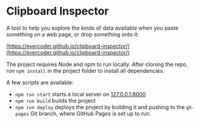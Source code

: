 # Clipboard Inspector

A tool to help you explore the kinds of data available when you paste something on a web page, or drop something onto it:

[https://evercoder.github.io/clipboard-inspector/](https://evercoder.github.io/clipboard-inspector/)

The project requires Node and npm to run locally. After cloning the repo, run `npm install` in the project folder to install all dependencies.

A few scripts are available:

-   `npm run start` starts a local server on [127.0.0.1:8000](http://127.0.0.1:8000/)
-   `npm run build` builds the project
-   `npm run deploy` deploys the project by building it and pushing to the `gh-pages` Git branch, where GitHub Pages is set up to run.
